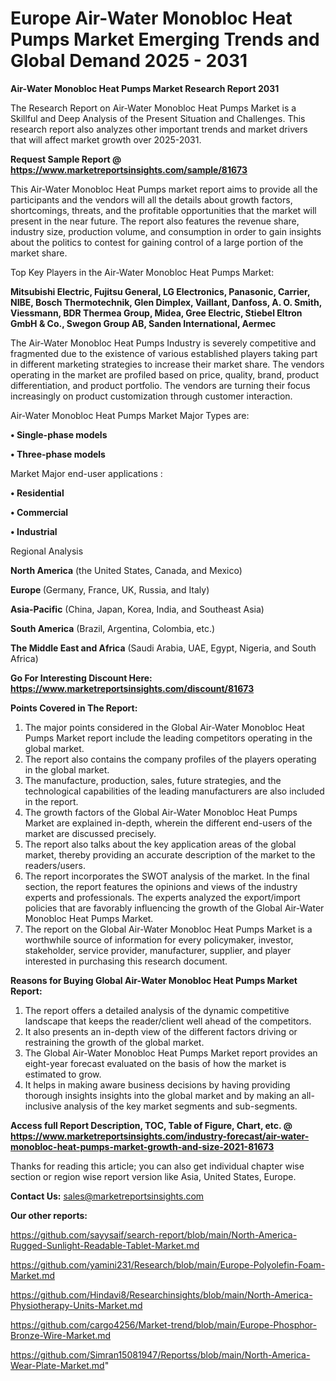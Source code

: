  # Europe Air-Water Monobloc Heat Pumps Market Emerging Trends and Global Demand 2025 - 2031

<strong>Air-Water Monobloc Heat Pumps Market Research Report 2031</strong>

The Research Report on Air-Water Monobloc Heat Pumps Market is a Skillful and Deep Analysis of the Present Situation and Challenges. This research report also analyzes other important trends and market drivers that will affect market growth over 2025-2031.

<strong>Request Sample Report @ <a href=https://www.marketreportsinsights.com/sample/81673>https://www.marketreportsinsights.com/sample/81673</a></strong>

This Air-Water Monobloc Heat Pumps market report aims to provide all the participants and the vendors will all the details about growth factors, shortcomings, threats, and the profitable opportunities that the market will present in the near future. The report also features the revenue share, industry size, production volume, and consumption in order to gain insights about the politics to contest for gaining control of a large portion of the market share.

Top Key Players in the Air-Water Monobloc Heat Pumps Market:

<strong>Mitsubishi Electric, Fujitsu General, LG Electronics, Panasonic, Carrier, NIBE, Bosch Thermotechnik, Glen Dimplex, Vaillant, Danfoss, A. O. Smith, Viessmann, BDR Thermea Group, Midea, Gree Electric, Stiebel Eltron GmbH & Co., Swegon Group AB, Sanden International, Aermec</strong>

The Air-Water Monobloc Heat Pumps Industry is severely competitive and fragmented due to the existence of various established players taking part in different marketing strategies to increase their market share. The vendors operating in the market are profiled based on price, quality, brand, product differentiation, and product portfolio. The vendors are turning their focus increasingly on product customization through customer interaction.

Air-Water Monobloc Heat Pumps Market Major Types are:

<strong>• Single-phase models

• Three-phase models</strong>

Market Major end-user applications :

<strong>• Residential

• Commercial

• Industrial</strong>

Regional Analysis

</u><strong><b>North America</b></strong> (the United States, Canada, and Mexico)

<strong><b>Europe </b></strong>(Germany, France, UK, Russia, and Italy)

<strong><b>Asia-Pacific</b></strong> (China, Japan, Korea, India, and Southeast Asia)

<strong><b>South America</b></strong> (Brazil, Argentina, Colombia, etc.)

<strong><b>The Middle East and Africa</b></strong> (Saudi Arabia, UAE, Egypt, Nigeria, and South Africa)

<strong>Go For Interesting Discount Here: <a href=https://www.marketreportsinsights.com/discount/81673>https://www.marketreportsinsights.com/discount/81673</a></strong>

<strong>Points Covered in The Report:</strong>
<ol>
  <li>The major points considered in the Global Air-Water Monobloc Heat Pumps Market report include the leading competitors operating in the global market.</li>
  <li>The report also contains the company profiles of the players operating in the global market.</li>
  <li>The manufacture, production, sales, future strategies, and the technological capabilities of the leading manufacturers are also included in the report.</li>
  <li>The growth factors of the Global Air-Water Monobloc Heat Pumps Market are explained in-depth, wherein the different end-users of the market are discussed precisely.</li>
  <li>The report also talks about the key application areas of the global market, thereby providing an accurate description of the market to the readers/users.</li>
  <li>The report incorporates the SWOT analysis of the market. In the final section, the report features the opinions and views of the industry experts and professionals. The experts analyzed the export/import policies that are favorably influencing the growth of the Global Air-Water Monobloc Heat Pumps Market.</li>
  <li>The report on the Global Air-Water Monobloc Heat Pumps Market is a worthwhile source of information for every policymaker, investor, stakeholder, service provider, manufacturer, supplier, and player interested in purchasing this research document.</li>
</ol>
<strong>Reasons for Buying Global Air-Water Monobloc Heat Pumps Market Report:</strong>

<ol>
  <li>The report offers a detailed analysis of the dynamic competitive landscape that keeps the reader/client well ahead of the competitors.</li>
  <li>It also presents an in-depth view of the different factors driving or restraining the growth of the global market.</li>
  <li>The Global Air-Water Monobloc Heat Pumps Market report provides an eight-year forecast evaluated on the basis of how the market is estimated to grow.</li>
  <li>It helps in making aware business decisions by having providing thorough insights insights into the global market and by making an all-inclusive analysis of the key market segments and sub-segments.</li>
</ol>
<strong>Access full Report Description, TOC, Table of Figure, Chart, etc. @ <a href=https://www.marketreportsinsights.com/industry-forecast/air-water-monobloc-heat-pumps-market-growth-and-size-2021-81673>https://www.marketreportsinsights.com/industry-forecast/air-water-monobloc-heat-pumps-market-growth-and-size-2021-81673</a></strong>


Thanks for reading this article; you can also get individual chapter wise section or region wise report version like Asia, United States, Europe.

<strong>Contact Us:</strong>
sales@marketreportsinsights.com

<strong>Our other reports:</strong>

<a href=https://github.com/sayysaif/search-report/blob/main/North-America-Rugged-Sunlight-Readable-Tablet-Market.md>https://github.com/sayysaif/search-report/blob/main/North-America-Rugged-Sunlight-Readable-Tablet-Market.md</a>

<a href=https://github.com/yamini231/Research/blob/main/Europe-Polyolefin-Foam-Market.md>https://github.com/yamini231/Research/blob/main/Europe-Polyolefin-Foam-Market.md</a>

<a href=https://github.com/Hindavi8/Researchinsights/blob/main/North-America-Physiotherapy-Units-Market.md>https://github.com/Hindavi8/Researchinsights/blob/main/North-America-Physiotherapy-Units-Market.md</a>

<a href=https://github.com/cargo4256/Market-trend/blob/main/Europe-Phosphor-Bronze-Wire-Market.md>https://github.com/cargo4256/Market-trend/blob/main/Europe-Phosphor-Bronze-Wire-Market.md</a>

<a href=https://github.com/Simran15081947/Reportss/blob/main/North-America-Wear-Plate-Market.md>https://github.com/Simran15081947/Reportss/blob/main/North-America-Wear-Plate-Market.md</a>"
